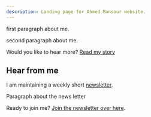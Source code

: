 ```yaml
---
description: Landing page for Ahmed Mansour website.
---
```


first paragraph about me.

second paragraph about me.

Would you like to hear more? [Read my story](/about)

## Hear from me

I am maintaining a weekly short [newsletter](/newsletter).

Paragraph about the news letter

Ready to join me? [Join the newsletter over here](/newsletter).
